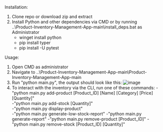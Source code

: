 Installation:
  1. Clone repo or download zip and extract
  2. Install Python and other dependencies via CMD or by running ..\Product-Inventory-Management-App-main\install_deps.bat as Administrator
     - winget install python
     - pip install typer
     - pip install -U pytest

Usage:
  1. Open CMD as administrator
  2. Navigate to ..\Product-Inventory-Management-App-main\Product-Inventory-Management-App-main
  3. Run "python main.py", the output should look like this: ![image](https://github.com/user-attachments/assets/a0a7e05b-c127-4872-a709-f9a7239dc1df)
  4. To interact with the inventory via the CLI, run one of these commands:
       -"python main.py add-product [Product_ID] [Name] [Category] [Price] [Quantity]"                                                                                                        
       -"python main.py add-stock [Quantity]"                                                                                                           
       -"python main.py display-product"                                                                                                     
       -"python main.py generate-low-stock-report"
       -"python main.py generate-report"
       -"python main.py remove-product [Product_ID]"
       -"python main.py remove-stock [Product_ID] [Quantity]"
